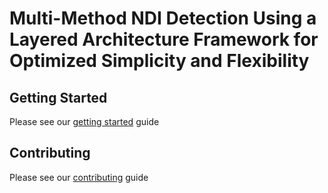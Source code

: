 # Multi-Method NDI Detection Using a Layered Architecture Framework for Optimized Simplicity and Flexibility

## Getting Started

Please see our [getting started](GetStarted.md) guide

## Contributing

Please see our [contributing](Contributing.md) guide
